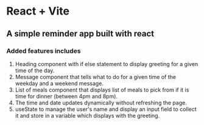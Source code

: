 # React + Vite

## A simple reminder app built with react

### Added features includes

1. Heading component with if else statement to display greeting for a given time of the day.
2. Message component that tells what to do for a given time of the weekday and a weekend message.
3. List of meals component that displays list of meals to pick from if it is time for dinner (between 4pm and 8pm).
4. The time and date updates dynamically without refreshing the page.
5. useState to manage the user's name and display an input field to collect it and store in a variable which displays with the greeting.
